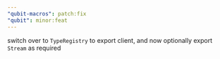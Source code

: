 ```yaml
---
"qubit-macros": patch:fix
"qubit": minor:feat
---
```


switch over to `TypeRegistry` to export client, and now optionally export `Stream` as required
